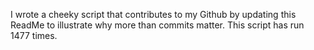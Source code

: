I wrote a cheeky script that contributes to my Github by updating this ReadMe to illustrate why more than commits matter. This script has run 1477 times.